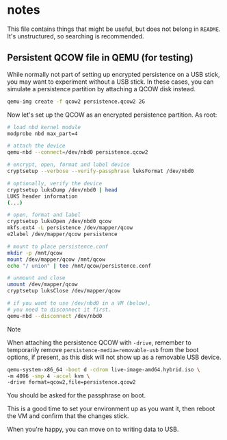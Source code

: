 # notes

This file contains things that might be useful, but does not belong in
`README`. It's unstructured, so searching is recommended.

## Persistent QCOW file in QEMU (for testing)

While normally not part of setting up encrypted persistence on a USB
stick, you may want to experiment without a USB stick. In these cases,
you can simulate a persistence partition by attaching a QCOW disk instead.

```bash
qemu-img create -f qcow2 persistence.qcow2 2G
```

Now let's set up the QCOW as an encrypted persistence partition. As root:

```bash
# load nbd kernel module
modprobe nbd max_part=4

# attach the device
qemu-nbd --connect=/dev/nbd0 persistence.qcow2

# encrypt, open, format and label device
cryptsetup --verbose --verify-passphrase luksFormat /dev/nbd0

# optionally, verify the device
cryptsetup luksDump /dev/nbd0 | head
LUKS header information
(...)

# open, format and label
cryptsetup luksOpen /dev/nbd0 qcow
mkfs.ext4 -L persistence /dev/mapper/qcow
e2label /dev/mapper/qcow persistence

# mount to place persistence.conf
mkdir -p /mnt/qcow
mount /dev/mapper/qcow /mnt/qcow
echo "/ union" | tee /mnt/qcow/persistence.conf

# unmount and close
umount /dev/mapper/qcow
cryptsetup luksClose /dev/mapper/qcow

# if you want to use /dev/nbd0 in a VM (below),
# you need to disconnect it first.
qemu-nbd --disconnect /dev/nbd0
```

> [!NOTE]
> When attaching the persistence QCOW with `-drive`, remember to temporarily
> remove `persistence-media=removable-usb` from the boot options, if present,
> as this disk will not show up as a removable USB device.

```bash
qemu-system-x86_64 -boot d -cdrom live-image-amd64.hybrid.iso \
-m 4096 -smp 4 -accel kvm \
-drive format=qcow2,file=persistence.qcow2
```

You should be asked for the passphrase on boot.

This is a good time to set your environment up as you want it, then reboot the
VM and confirm that the changes stick.

When you're happy, you can move on to writing data to USB.

